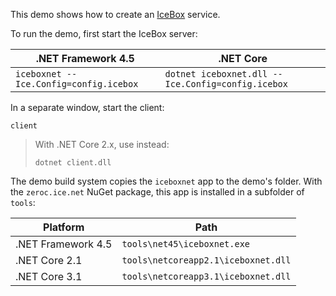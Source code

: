This demo shows how to create an [IceBox][1] service.

To run the demo, first start the IceBox server:

| .NET Framework 4.5                     | .NET Core                                         |
| -------------------------------------- | ------------------------------------------------- |
| `iceboxnet --Ice.Config=config.icebox` | `dotnet iceboxnet.dll --Ice.Config=config.icebox` |

In a separate window, start the client:
```
client
```

> With .NET Core 2.x, use instead:
> ```
> dotnet client.dll
> ```

The demo build system copies the `iceboxnet` app to the demo's folder. With the
`zeroc.ice.net` NuGet package, this app is installed in a subfolder of `tools`:

| Platform            | Path                               |
| --------------------| ---------------------------------- |
| .NET Framework 4.5  | `tools\net45\iceboxnet.exe`        |
| .NET Core 2.1       | `tools\netcoreapp2.1\iceboxnet.dll`|
| .NET Core 3.1       | `tools\netcoreapp3.1\iceboxnet.dll`|

[1]: https://doc.zeroc.com/ice/3.7/icebox
